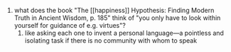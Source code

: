 1. what does the book "The [[happiness]] Hypothesis: Finding Modern Truth in Ancient Wisdom, p. 185" think of "you only have to look within yourself for guidance of e.g. virtues"?
	1. like asking each one to invent a personal language—a pointless and isolating task if there is no community with whom to speak